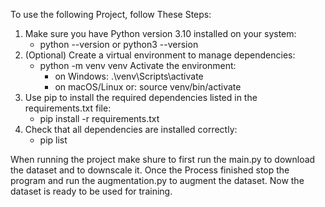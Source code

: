 To use the following Project, follow These Steps:
1. Make sure you have Python version 3.10 installed on your system:
    - python --version or python3 --version
2. (Optional) Create a virtual environment to manage dependencies:
    - python -m venv venv 
    Activate the environment:
        - on Windows: .\venv\Scripts\activate
        - on macOS/Linux or: source venv/bin/activate
3. Use pip to install the required dependencies listed in the requirements.txt file: 
    - pip install -r requirements.txt
4. Check that all dependencies are installed correctly:
    - pip list

When running the project make shure to first run the main.py to download the dataset and to downscale it. 
Once the Process finished stop the program and run the augmentation.py to augment the dataset.
Now the dataset is ready to be used for training.